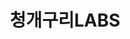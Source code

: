 ---
id: 2
title: 청개구리LABS
caption: 당신의 인생역전 프로젝트
url: https://leaderscpa.com/merchant/chunginlabs3/
category: Stock
device: PC, Mobile
size: small
---